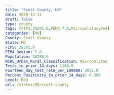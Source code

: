 ```yaml
---
title: "Scott County, MO"
date: 2020-12-11
draft: false
type: county
tags: [FIPS:29201.0,FEMA:7.0,Micropolitan,Red]
categories: [MO]
County: Scott County
State: MO
FIPS: 29201.0
FEMA_Region: 7.0
Population: 38280.0
NCHS_Urban_Rural_Classification: Micropolitan
Tests_in_prior_14_days: 1168.0
Fourteen_day_test_rate_per_100000: 3051.0
Percent_Positivity_in_prior_14_days: 0.309
Level: Red
url: /states/MO/scott-county
---
```



